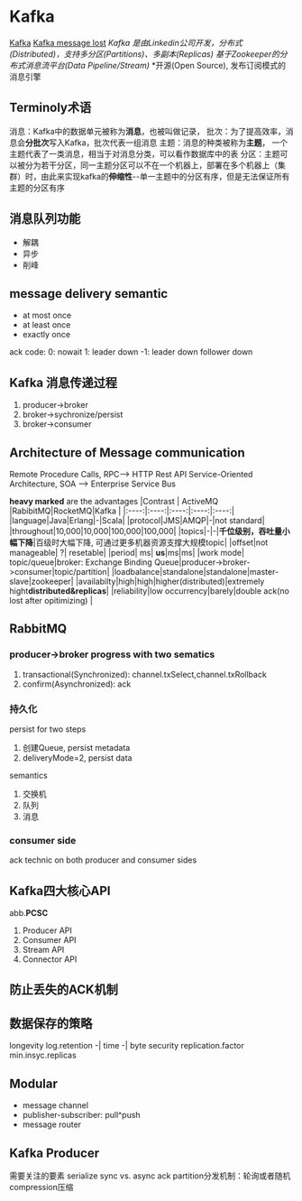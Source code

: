 # Kafka

[Kafka](https://www.cnblogs.com/cxuanBlog/p/11949238.html)
[Kafka message lost](https://zhuanlan.zhihu.com/p/341546586)
*Kafka 是由Linkedin公司开发，分布式(Distributed)，支持多分区(Partitions)、多副本(Replicas)*
*基于Zookeeper的分布式消息流平台(Data Pipeline/Stream)*
*开源(Open Source), 发布订阅模式的消息引擎

## Terminoly术语

消息：Kafka中的数据单元被称为**消息**，也被叫做记录，
批次：为了提高效率，消息会**分批次**写入Kafka，批次代表一组消息
主题：消息的种类被称为**主题**， 一个主题代表了一类消息，相当于对消息分类，可以看作数据库中的表
分区：主题可以被分为若干分区，同一主题分区可以不在一个机器上，部署在多个机器上（集群）时，由此来实现kafka的**伸缩性**--单一主题中的分区有序，但是无法保证所有主题的分区有序

## 消息队列功能

- 解耦
- 异步
- 削峰

## message delivery semantic

- at most once
- at least once
- exactly once

ack code:
0: nowait
1: leader down
-1: leader down follower down

## Kafka 消息传递过程

1. producer->broker
2. broker->sychronize/persist
3. broker->consumer

## Architecture of Message communication

Remote Procedure Calls, RPC--> HTTP Rest API
Service-Oriented Architecture, SOA --> Enterprise Service Bus

**heavy marked** are the advantages
|Contrast | ActiveMQ |RabibitMQ|RocketMQ|Kafka |
|:----:|:----:|:----:|:----:|:----:|
|language|Java|Erlang|-|Scala|
|protocol|JMS|AMQP|-|not standard|
|throughout|10,000|10,000|100,000|100,000|
|topics|-|-|**千位级别，吞吐量小幅下降**|百级时大幅下降, 可通过更多机器资源支撑大规模topic|
|offset|not manageable| ?| resetable|
|period| ms| **us**|ms|ms|
|work mode| topic/queue|broker: Exchange Binding Queue|producer->broker->consumer|topic/partition|
|loadbalance|standalone|standalone|master-slave|zookeeper|
|availabilty|high|high|higher(distributed)|extremely hight**distributed&replicas**|
|reliability|low occurrency|barely|double ack(no lost after opitimizing) | 

## RabbitMQ

### producer->broker progress with two sematics

1. transactional(Synchronized): channel.txSelect,channel.txRollback 
2. confirm(Asynchronized): ack

### 持久化

persist for two steps

1. 创建Queue,  persist metadata
2. deliveryMode=2, persist data

semantics

1. 交换机
2. 队列
3. 消息

### consumer side

ack technic on both producer and consumer sides

## Kafka四大核心API

abb.**PCSC**

1. Producer API
2. Consumer API
3. Stream API
4. Connector API

## 防止丢失的ACK机制

## 数据保存的策略

longevity
log.retention -| time
              -| byte
security
replication.factor
min.insyc.replicas

## Modular

- message channel
- publisher-subscriber: pull^push
- message router

## Kafka Producer

需要关注的要素
serialize
sync vs. async
ack
partition分发机制：轮询或者随机
compression压缩